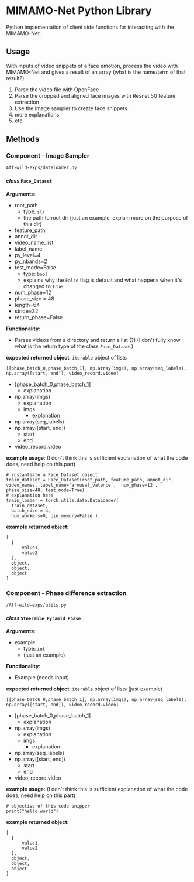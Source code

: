# MIMAMO-Net Python Library

Python implementation of client side functions for interacting with the MIMAMO-Net.

## Usage
With inputs of video snippets of a face emotion, process the video with MIMAMO-Net and gives a result of an array (what is the name/term of that result?)
1. Parse the video file with OpenFace
2. Parse the cropped and aligned face images with Resnet 50 feature extraction
3. Use the Image sampler to create face snippets
4. more explanations
5. etc


## Methods
### Component - Image Sampler
`Aff-wild-exps/dataloader.py`
#### *class* `Face_Dataset`
  **Arguments**:
  - root_path
    - type: `str`
    - the path to root dir (just an example, explain more on the purpose of this dir)
  - feature_path
  - annot_dir
  - video_name_list
  - label_name
  - py_level=4
  - py_nbands=2
  - test_mode=False
    - type: `bool`
    - explains why the `False` flag is default and what happens when it's changed to `True`
  - num_phase=12
  - phase_size = 48
  - length=64
  - stride=32
  - return_phase=False
  
  **Functionality**:
  - Parses videos from a directory and return a list (?) (I don't fully know what is the return type of the class `Face_Dataset`)

  **expected returned object**: `iterable` object of lists
  ```
  [[phase_batch_0,phase_batch_1], np.array(imgs), np.array(seq_labels), np.array([start, end]), video_record.video]
  ```
  - [phase_batch_0,phase_batch_1]
    - explanation
  - np.array(imgs)
    - explanation
    - imgs
      - explanation
  - np.array(seq_labels)
  - np.array([start, end])
    - start
    - end
  - video_record.video

  **example usage**: (I don't think this is sufficient explanation of what the code does, need help on this part)
  ```
  # instantiate a Face_Dataset object
  train_dataset = Face_Dataset(root_path, feature_path, annot_dir, video_names, label_name='arousal_valence',  num_phase=12 , phase_size=48, test_mode=True)
  # explanation here
  train_loader = torch.utils.data.DataLoader(
    train_dataset, 
    batch_size = 4, 
    num_workers=0, pin_memory=False )
  ```

**example returned object**:
  ```
[
    [
        value1,
        value2
    ],
    object,
    object,
    object
]
  ```  

### Component - Phase difference extraction
`/Aff-wild-exps/utils.py`
#### *class* `Steerable_Pyramid_Phase`
  **Arguments**:
  - example
    - type: `int`
    - (just an example)
  
  **Functionality**:
  - Example (needs input)

  **expected returned object**: `iterable` object of lists (just example)
  ```
  [[phase_batch_0,phase_batch_1], np.array(imgs), np.array(seq_labels), np.array([start, end]), video_record.video]
  ```
  - [phase_batch_0,phase_batch_1]
    - explanation
  - np.array(imgs)
    - explanation
    - imgs
      - explanation
  - np.array(seq_labels)
  - np.array([start, end])
    - start
    - end
  - video_record.video

  **example usage**: (I don't think this is sufficient explanation of what the code does, need help on this part)
  ```
  # objective of this code snipper
  print("hello world")
  ```

**example returned object**:
  ```
[
    [
        value1,
        value2
    ],
    object,
    object,
    object
]
  ```  
